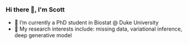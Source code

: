 ### Hi there 👋, I'm Scott

- 🔭 I’m currently a PhD student in Biostat @ Duke University
- 🤔 My research interests include: missing data, variational inference, deep generative model

<!--
**scotsun/scotsun** is a ✨ _special_ ✨ repository because its `README.md` (this file) appears on your GitHub profile.

Here are some ideas to get you started:

- 🔭 I’m currently working on ...
- 🌱 I’m currently learning ...
- 👯 I’m looking to collaborate on ...
- 🤔 I’m looking for help with ...
- 💬 Ask me about ...
- 📫 How to reach me: ...
- 😄 Pronouns: ...
- ⚡ Fun fact: ...
-->
